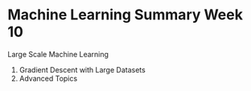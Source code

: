# Machine Learning Summary Week 10

Large Scale Machine Learning
1. Gradient Descent with Large Datasets
1. Advanced Topics
